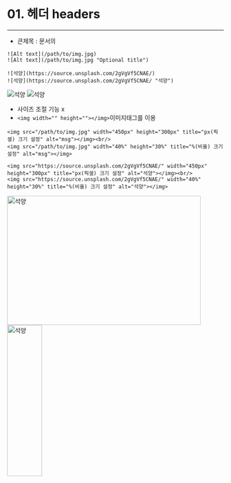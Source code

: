 # 01. 헤더 headers
<hr>

- 큰제목 : 문서의
```
![Alt text](/path/to/img.jpg)
![Alt text](/path/to/img.jpg "Optional title")
```
```
![석양](https://source.unsplash.com/2gVgVf5CNAE/)
![석양](https://source.unsplash.com/2gVgVf5CNAE/ "석양")
```
![석양](https://source.unsplash.com/2gVgVf5CNAE/)
![석양](https://source.unsplash.com/2gVgVf5CNAE/ "석양")

- 사이즈 조절 기능 x
- ```<img width="" height=""></img>```이미지태그를 이용
```
<img src="/path/to/img.jpg" width="450px" height="300px" title="px(픽셀) 크기 설정" alt="msg"></img><br/>
<img src="/path/to/img.jpg" width="40%" height="30%" title="%(비율) 크기 설정" alt="msg"></img>
```
```
<img src="https://source.unsplash.com/2gVgVf5CNAE/" width="450px" height="300px" title="px(픽셀) 크기 설정" alt="석양"></img><br/>
<img src="https://source.unsplash.com/2gVgVf5CNAE/" width="40%" height="30%" title="%(비율) 크기 설정" alt="석양"></img>
```
<img src="https://source.unsplash.com/2gVgVf5CNAE/" width="450px" height="300px" title="px(픽셀) 크기 설정" alt="석양"></img><br/>
<img src="https://source.unsplash.com/2gVgVf5CNAE/" width="40%" height="30%" title="%(비율) 크기 설정" alt="석양"></img>
